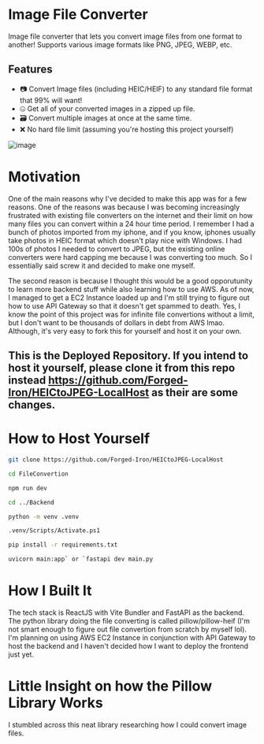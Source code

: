 # **Image File Converter**
Image file converter that lets you convert image files from one format to another! Supports various image formats like PNG, JPEG, WEBP, etc.

## Features
- 📷 Convert Image files (including HEIC/HEIF) to any standard file format that 99% will want!
- 🤐 Get all of your converted images in a zipped up file.
- 🗃️ Convert multiple images at once at the same time.
- ❌ No hard file limit (assuming you're hosting this project yourself)

![image](https://github.com/user-attachments/assets/a2c7091b-2457-4165-815a-48b54176b434)

# **Motivation**
One of the main reasons why I've decided to make this app was for a few reasons. 
One of the reasons was because I was becoming increasingly frustrated with existing file converters on the internet and their limit on how many files you can convert within a 24 hour time period. 
I remember I had a bunch of photos imported from my iphone, and if you know, iphones usually take photos in HEIC format which doesn't play nice with Windows. I had 100s of photos I needed to convert to JPEG, but the existing online converters were hard capping me because I was converting too much.
So I essentially said screw it and decided to make one myself.

The second reason is because I thought this would be a good opporutunity to learn more backend stuff while also learning how to use AWS. As of now, I managed to get a EC2 Instance loaded up and I'm still trying to figure out how to use API Gateway so that it doesn't get spammed to death. Yes, I know the point of this project was for infinite
file convertions without a limit, but I don't want to be thousands of dollars in debt from AWS lmao. Although, it's very easy to fork this for yourself and host it on your own.

## This is the Deployed Repository. If you intend to host it yourself, please clone it from this repo instead https://github.com/Forged-Iron/HEICtoJPEG-LocalHost as their are some changes.

# How to Host Yourself
```bash
git clone https://github.com/Forged-Iron/HEICtoJPEG-LocalHost
```
```bash
cd FileConvertion
```
```bash
npm run dev
```
```bash
cd ../Backend
```
```bash
python -m venv .venv
```
```bash
.venv/Scripts/Activate.ps1
```
```bash
pip install -r requirements.txt
```
```bash
uvicorn main:app` or `fastapi dev main.py
```

# How I Built It
The tech stack is ReactJS with Vite Bundler and FastAPI as the backend. The python library doing the file converting is called pillow/pillow-heif (I'm not smart enough to figure out file convertion from scratch by myself lol). I'm planning on using AWS EC2 Instance in conjunction with API Gateway to host the backend and I haven't decided how I want to deploy the frontend just yet.

# Little Insight on how the Pillow Library Works
I stumbled across this neat library researching how I could convert image files. 
